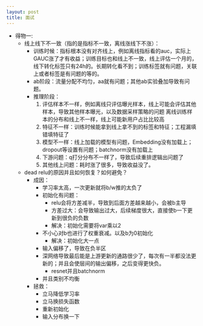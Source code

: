 ```yaml
---
layout: post
title: 面试
---
```


* 得物一:
    * 线上线下不一致（指的是指标不一致，离线涨线下不涨）：
        * 训练时候：指标根本没有对齐线上，例如离线指标看的auc，实际上GAUC涨了才有收益；训练目标也和线上不一致，线上评估一个月的，线下转化标签只有24h的。长期转化看不到；训练标签就有问题，关联上或者标签是有问题的等的。
        * ab阶段：流量分配不均匀，aa就有问题；其他ab实验叠加导致有问题。
        * 推理阶段：
            1. 评估样本不一样，例如离线只评估曝光样本，线上可能会评估其他样本，导致其他样本曝光，以及数据采样策略的问题 离线训练样本的分布和线上不一样，线上可能新用户占比比较高
            1. 特征不一样：训练时候能拿到线上拿不到的标签和特征；工程漏填错填特征了
            1. 模型不一样：线上加载的模型有问题，Embedding没有加载上；dropout等设置有问题；batchnorm没有加载上
            1. 下游问题：q打分分布不一样了，导致后续重排逻辑出问题了
            1. 其他线上问题：耗时涨了很多，导致收益没了。
    * dead relu的原因并且如何恢复？如何避免？
        * 成因：
          * 学习率太高，一次更新就将b/w推的太负了
          * 初始化有问题：
            * relu会将方差减半，导致到后面方差越来越小，会被b主导
            * 方差过大：会导致输出过大，后续梯度很大，直接使b一下更新到很负的负数
            * 解决：初始化需要将var乘以2
          * 不小心对b也进行了权重衰减。以及b为0初始化
            * 解决：初始化大一点
          * 输入偏移了，导致在负半区
          * 深网络导致最后能是上游更新的通路很少了，每次有一半都没法更新的；并且会使层间的输出偏移，之后变得更快负。
            * resnet并且batchnorm
          * 并且类别不均衡
        * 拯救：
          * 立马降低学习率
          * 立马换损失函数
          * 重新初始化
          * 输入分布换一下


